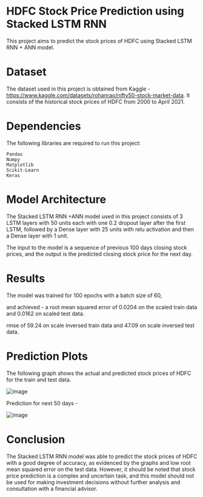 # HDFC Stock Price Prediction using Stacked LSTM RNN
This project aims to predict the stock prices of HDFC using Stacked LSTM RNN + ANN model.
# Dataset
The dataset used in this project is obtained from Kaggle - https://www.kaggle.com/datasets/rohanrao/nifty50-stock-market-data. It consists of the historical stock prices of HDFC from 2000 to April 2021.
# Dependencies
The following libraries are required to run this project:

    Pandas
    Numpy
    Matplotlib
    Scikit-Learn
    Keras
# Model Architecture
The Stacked LSTM RNN +ANN model used in this project consists of 3 LSTM layers with 50 units each with one 0.2 dropout layer after the first LSTM, 
followed by a Dense layer with 25 units with relu activation and 
then a Dense layer with 1 unit.

The input to the model is a sequence of previous 100 days closing stock prices, and the output is the predicted closing stock price for the next day.

# Results
The model was trained for 100 epochs with a batch size of 60, 


and achieved - a root mean squared error of 0.0204 on the scaled train data and 0.0162 on scaled test data.


rmse of 59.24 on scale inversed train data and 47.09 on scale inversed test data.


# Prediction Plots

The following graph shows the actual and predicted stock prices of HDFC for the train and test data.

 ![image](https://user-images.githubusercontent.com/79396917/226196060-d09ddcb2-c05d-4224-8bec-cfee81dd4684.png)
 
 Prediction for next 50 days -
 
 ![image](https://user-images.githubusercontent.com/79396917/226196143-54a383d3-c814-4f2d-b731-0cc0e74f0149.png)




# Conclusion
The Stacked LSTM RNN model was able to predict the stock prices of HDFC with a good degree of accuracy, as evidenced by the graphs and low root mean squared error on the test data. However, it should be noted that stock price prediction is a complex and uncertain task, and this model should not be used for making 
investment decisions without further analysis and consultation with a financial advisor.

